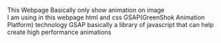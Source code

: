 This Webpage Basically only show animation on image   
I am using in this webpage html and css  GSAP(GreenShok Animation Platform) technology
GSAP basically a library of javascript that can help  create high performance animations

